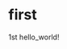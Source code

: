 # first
1st
	<head>
	   <meta charset="UTF-8">
	   <title>hello</title>
	</head>
	<body>
	hello_world!
	</body>
